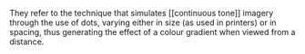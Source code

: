 They refer to the technique that simulates [[continuous tone]] imagery through the use of dots, varying either in size (as used in printers) or in spacing, thus generating the effect of a colour gradient when viewed from a distance.
